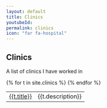 ```yaml
---
layout: default
title: Clinics
youtubeId:
permalink: clinics
icon: "far fa-hospital"
---
```

## Clinics

A list of clinics I have worked in

<table>
<tbody>
{% for t in site.clinics %}
  <tr>
    <td><a href="{{t.clinicUrl}}">{{t.title}}</a></td>
    <td>{{t.description}}</td>
  </tr>
{% endfor %}
</tbody>
</table>
